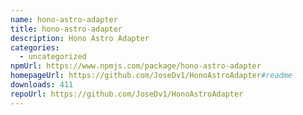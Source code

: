 ```yaml
---
name: hono-astro-adapter
title: hono-astro-adapter
description: Hono Astro Adapter
categories:
  - uncategorized
npmUrl: https://www.npmjs.com/package/hono-astro-adapter
homepageUrl: https://github.com/JoseDv1/HonoAstroAdapter#readme
downloads: 411
repoUrl: https://github.com/JoseDv1/HonoAstroAdapter
---
```

